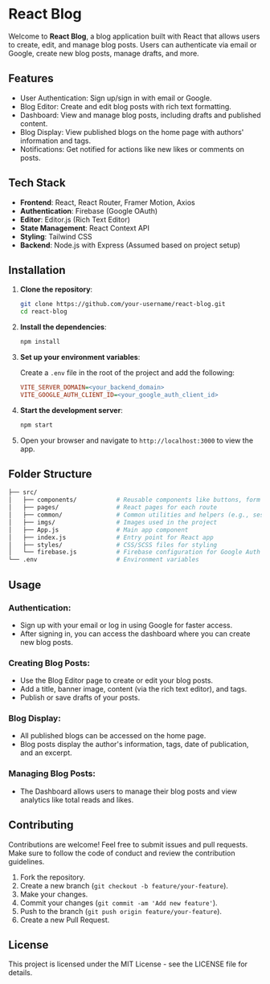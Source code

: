 
# React Blog

Welcome to **React Blog**, a blog application built with React that allows users to create, edit, and manage blog posts. Users can authenticate via email or Google, create new blog posts, manage drafts, and more.

## Features

- User Authentication: Sign up/sign in with email or Google.
- Blog Editor: Create and edit blog posts with rich text formatting.
- Dashboard: View and manage blog posts, including drafts and published content.
- Blog Display: View published blogs on the home page with authors' information and tags.
- Notifications: Get notified for actions like new likes or comments on posts.

## Tech Stack

- **Frontend**: React, React Router, Framer Motion, Axios
- **Authentication**: Firebase (Google OAuth)
- **Editor**: Editor.js (Rich Text Editor)
- **State Management**: React Context API
- **Styling**: Tailwind CSS
- **Backend**: Node.js with Express (Assumed based on project setup)

## Installation

1. **Clone the repository**:

   ```bash
   git clone https://github.com/your-username/react-blog.git
   cd react-blog
   ```

2. **Install the dependencies**:

   ```bash
   npm install
   ```

3. **Set up your environment variables**:

   Create a `.env` file in the root of the project and add the following:

   ```ini
   VITE_SERVER_DOMAIN=<your_backend_domain>
   VITE_GOOGLE_AUTH_CLIENT_ID=<your_google_auth_client_id>
   ```

4. **Start the development server**:

   ```bash
   npm start
   ```

5. Open your browser and navigate to `http://localhost:3000` to view the app.

## Folder Structure

```bash
├── src/
│   ├── components/           # Reusable components like buttons, form elements, cards, etc.
│   ├── pages/                # React pages for each route
│   ├── common/               # Common utilities and helpers (e.g., session management, AWS, animations)
│   ├── imgs/                 # Images used in the project
│   ├── App.js                # Main app component
│   ├── index.js              # Entry point for React app
│   ├── styles/               # CSS/SCSS files for styling
│   └── firebase.js           # Firebase configuration for Google Auth
└── .env                      # Environment variables
```

## Usage

### Authentication:

- Sign up with your email or log in using Google for faster access.
- After signing in, you can access the dashboard where you can create new blog posts.

### Creating Blog Posts:

- Use the Blog Editor page to create or edit your blog posts.
- Add a title, banner image, content (via the rich text editor), and tags.
- Publish or save drafts of your posts.

### Blog Display:

- All published blogs can be accessed on the home page.
- Blog posts display the author's information, tags, date of publication, and an excerpt.

### Managing Blog Posts:

- The Dashboard allows users to manage their blog posts and view analytics like total reads and likes.

## Contributing

Contributions are welcome! Feel free to submit issues and pull requests. Make sure to follow the code of conduct and review the contribution guidelines.

1. Fork the repository.
2. Create a new branch (`git checkout -b feature/your-feature`).
3. Make your changes.
4. Commit your changes (`git commit -am 'Add new feature'`).
5. Push to the branch (`git push origin feature/your-feature`).
6. Create a new Pull Request.

## License

This project is licensed under the MIT License - see the LICENSE file for details.
